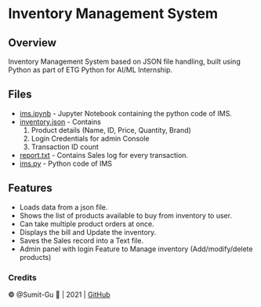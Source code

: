 # Inventory Management System

## Overview
Inventory Management System based on JSON file handling, built using Python as part of ETG Python for AI/ML Internship.

## Files

* [ims.ipynb](/ims.ipynb) - Jupyter Notebook containing the python code of IMS.
* [inventory.json](/inventory.json) - Contains 
    1. Product details (Name, ID, Price, Quantity, Brand)
    2. Login Credentials for admin Console
    3. Transaction ID count
* [report.txt](/report.txt) - Contains Sales log for every transaction.
* [ims.py](/ims.py) - Python code of IMS

## Features

* Loads data from a json file. 
* Shows the list of products available to buy from inventory to user. 
* Can take multiple product orders at once. 
* Displays the bill and Update the inventory. 
* Saves the Sales record into a Text file. 
* Admin panel with login Feature to Manage inventory (Add/modify/delete products) 

 ### Credits
**©** @Sumit-Gu :rocket: | 2021 | [GitHub](https://github.com/Sumit-Gu/)
